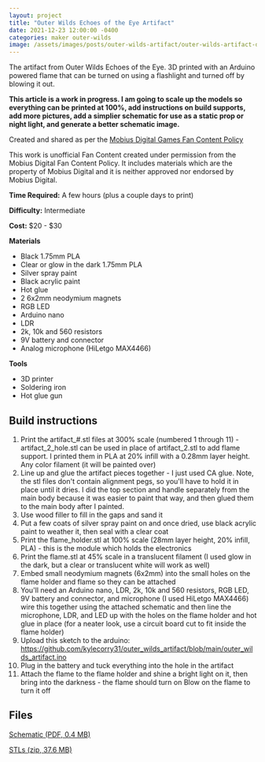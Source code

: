 ```yaml
---
layout: project
title: "Outer Wilds Echoes of the Eye Artifact"
date: 2021-12-23 12:00:00 -0400
categories: maker outer-wilds
image: /assets/images/posts/outer-wilds-artifact/outer-wilds-artifact-day.jpg
---
```


The artifact from Outer Wilds Echoes of the Eye. 3D printed with an Arduino powered flame that can be turned on using a flashlight and turned off by blowing it out.

**This article is a work in progress. I am going to scale up the models so everything can be printed at 100%, add instructions on build supports, add more pictures, add a simplier schematic for use as a static prop or night light, and generate a better schematic image.**

Created and shared as per the [Mobius Digital Games Fan Content Policy](https://www.mobiusdigitalgames.com/fan-content-policy.html)

This work is unofficial Fan Content created under permission from the Mobius Digital Fan Content Policy. It includes materials which are the property of Mobius Digital and it is neither approved nor endorsed by Mobius Digital.

**Time Required:** A few hours (plus a couple days to print)

**Difficulty:** Intermediate

**Cost:** $20 - $30

**Materials**

- Black 1.75mm PLA
- Clear or glow in the dark 1.75mm PLA
- Silver spray paint
- Black acrylic paint
- Hot glue
- 2 6x2mm neodymium magnets
- RGB LED
- Arduino nano
- LDR
- 2k, 10k and 560 resistors
- 9V battery and connector
- Analog microphone (HiLetgo MAX4466)

**Tools**

- 3D printer
- Soldering iron
- Hot glue gun

## Build instructions

1. Print the artifact_#.stl files at 300% scale (numbered 1 through 11) - artifact_2_hole.stl can be used in place of artifact_2.stl to add flame support. I printed them in PLA at 20% infill with a 0.28mm layer height. Any color filament (it will be painted over)
2. Line up and glue the artifact pieces together - I just used CA glue. Note, the stl files don't contain alignment pegs, so you'll have to hold it in place until it dries. I did the top section and handle separately from the main body because it was easier to paint that way, and then glued them to the main body after I painted.
3. Use wood filler to fill in the gaps and sand it
4. Put a few coats of silver spray paint on and once dried, use black acrylic paint to weather it, then seal with a clear coat
5. Print the flame_holder.stl at 100% scale (28mm layer height, 20% infill, PLA) - this is the module which holds the electronics
6. Print the flame.stl at 45% scale in a translucent filament (I used glow in the dark, but a clear or translucent white will work as well)
7. Embed small neodymium magnets (6x2mm) into the small holes on the flame holder and flame so they can be attached
8. You'll need an Arduino nano, LDR, 2k, 10k and 560 resistors, RGB LED, 9V battery and connector, and microphone (I used HiLetgo MAX4466) wire this together using the attached schematic and then line the microphone, LDR, and LED up with the holes on the flame holder and hot glue in place (for a neater look, use a circuit board cut to fit inside the flame holder)
9. Upload this sketch to the arduino: https://github.com/kylecorry31/outer_wilds_artifact/blob/main/outer_wilds_artifact.ino
10. Plug in the battery and tuck everything into the hole in the artifact
11. Attach the flame to the flame holder and shine a bright light on it, then bring into the darkness - the flame should turn on
Blow on the flame to turn it off

## Files

[Schematic (PDF, 0.4 MB)](/assets/pdfs/outer_wilds_artifact_schematic.pdf)

[STLs (zip, 37.6 MB)](https://drive.google.com/file/d/1Cr_6nKbu4YUbOljdfinnAtfY3iuRXFMH/view?usp=sharing)
